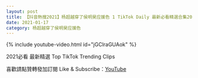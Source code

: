 ```yaml
---
layout: post
title: 【抖音熱搜2021】杨超越穿了侯明昊应援色 1 TikTok Daily 最新必看精選合集2021 01 17
date: 2021-01-17
category: 杨超越穿了侯明昊应援色
---
```


{% include youtube-video.html id="jGClraGUAok" %}

2021必看 最新精選 Top TikTok Trending Clips

喜歡請點贊轉發加訂閱 Like & Subscribe：[YouTube](https://www.youtube.com/channel/UCAoR7VcanIPd04uEq_GIylA/videos)

